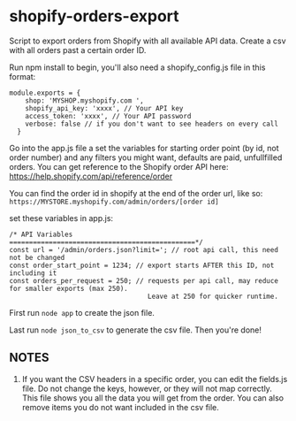 # shopify-orders-export

Script to export orders from Shopify with all available API data. 
Create a csv with all orders past a certain order ID.

Run npm install to begin, you'll also need a shopify_config.js file in this format:

```
module.exports = {
    shop: 'MYSHOP.myshopify.com ',
    shopify_api_key: 'xxxx', // Your API key 
    access_token: 'xxxx', // Your API password
    verbose: false // if you don't want to see headers on every call
  }
```
Go into the app.js file a set the variables for starting order point (by id, not order number) and any 
filters you might want, defaults are paid, unfullfilled orders. You can get reference to the Shopify order API
here: https://help.shopify.com/api/reference/order

You can find the order id in shopify at the end of the order url, like so:
```https://MYSTORE.myshopify.com/admin/orders/[order id]```

set these variables in app.js:
```
/* API Variables
===============================================*/
const url = '/admin/orders.json?limit='; // root api call, this need not be changed
const order_start_point = 1234; // export starts AFTER this ID, not including it
const orders_per_request = 250; // requests per api call, may reduce for smaller exports (max 250). 
                                   Leave at 250 for quicker runtime.
```

First run ```node app``` to create the json file.

Last run ```node json_to_csv``` to generate the csv file. Then you're done!

## NOTES
1. If you want the CSV headers in a specific order, you can edit the fields.js file. 
Do not change the keys, however, or they will not map correctly. This file shows you all 
the data you will get from the order. You can also remove items you do not want included 
in the csv file.